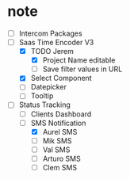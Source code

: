 # note
- [ ] Intercom Packages
- [ ] Saas Time Encoder V3
  - [x] TODO Jerem
    - [x] Project Name editable
    - [ ] Save filter values in URL
  - [x] Select Component
  - [ ] Datepicker
  - [ ] Tooltip
- [ ] Status Tracking
  - [ ] Clients Dashboard
  - [ ] SMS Notification
    - [x] Aurel SMS
    - [ ] Mik SMS
    - [ ] Val SMS
    - [ ] Arturo SMS
    - [ ] Clem SMS
